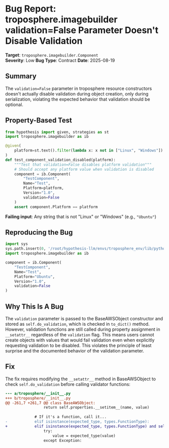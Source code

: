 # Bug Report: troposphere.imagebuilder validation=False Parameter Doesn't Disable Validation

**Target**: `troposphere.imagebuilder.Component`  
**Severity**: Low
**Bug Type**: Contract
**Date**: 2025-08-19

## Summary

The `validation=False` parameter in troposphere resource constructors doesn't actually disable validation during object creation, only during serialization, violating the expected behavior that validation should be optional.

## Property-Based Test

```python
from hypothesis import given, strategies as st
import troposphere.imagebuilder as ib

@given(
    platform=st.text().filter(lambda x: x not in ["Linux", "Windows"])
)
def test_component_validation_disabled(platform):
    """Test that validation=False disables platform validation"""
    # Should accept any platform value when validation is disabled
    component = ib.Component(
        "TestComponent",
        Name="Test",
        Platform=platform,
        Version="1.0",
        validation=False
    )
    assert component.Platform == platform
```

**Failing input**: Any string that is not "Linux" or "Windows" (e.g., `"Ubuntu"`)

## Reproducing the Bug

```python
import sys
sys.path.insert(0, '/root/hypothesis-llm/envs/troposphere_env/lib/python3.13/site-packages')
import troposphere.imagebuilder as ib

component = ib.Component(
    "TestComponent",
    Name="Test",
    Platform="Ubuntu",
    Version="1.0",
    validation=False
)
```

## Why This Is A Bug

The `validation` parameter is passed to the BaseAWSObject constructor and stored as `self.do_validation`, which is checked in `to_dict()` method. However, validation functions are still called during property assignment in `__setattr__` regardless of the `validation` flag. This means users cannot create objects with values that would fail validation even when explicitly requesting validation to be disabled. This violates the principle of least surprise and the documented behavior of the validation parameter.

## Fix

The fix requires modifying the `__setattr__` method in BaseAWSObject to check `self.do_validation` before calling validator functions:

```diff
--- a/troposphere/__init__.py
+++ b/troposphere/__init__.py
@@ -261,7 +261,7 @@ class BaseAWSObject:
                 return self.properties.__setitem__(name, value)
 
             # If it's a function, call it...
-            elif isinstance(expected_type, types.FunctionType):
+            elif isinstance(expected_type, types.FunctionType) and self.do_validation:
                 try:
                     value = expected_type(value)
                 except Exception:
```